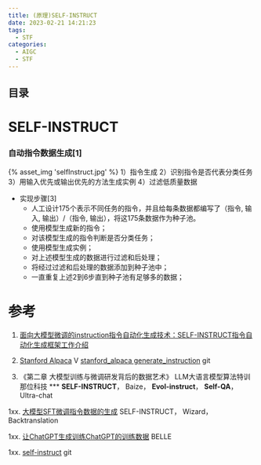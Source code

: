```yaml
---
title: (原理)SELF-INSTRUCT
date: 2023-02-21 14:21:23
tags:
  - STF
categories:
  - AIGC  
  - STF
---
```


<p></p>
<!-- more -->

## 目录
<!-- toc -->

# SELF-INSTRUCT 
### 自动指令数据生成[1]
{% asset_img  'selfInstruct.jpg' %}
1）指令生成
2）识别指令是否代表分类任务
3）用输入优先或输出优先的方法生成实例
4）过滤低质量数据

+ 实现步骤[3]
  - 人工设计175个表示不同任务的指令，并且给每条数据都编写了（指令, 输入, 输出）/（指令, 输出），将这175条数据作为种子池。
  - 使用模型生成新的指令；
  - 对该模型生成的指令判断是否分类任务；
  - 使用模型生成实例；
  - 对上述模型生成的数据进行过滤和后处理；
  - 将经过过滤和后处理的数据添加到种子池中；
  - 一直重复上述2到6步直到种子池有足够多的数据；

# 参考
1. [面向大模型微调的instruction指令自动化生成技术：SELF-INSTRUCT指令自动化生成框架工作介绍](https://mp.weixin.qq.com/s?__biz=MzAxMjc3MjkyMg==&mid=2648399792&idx=1&sn=c70e1d13b68399b0c19cfbf658f35d77)

2. [Stanford Alpaca](https://www.bilibili.com/video/BV1nQ4y1A7Po) V
   [stanford_alpaca generate_instruction](https://github.com/www6v/stanford_alpaca/blob/main/generate_instruction.py) git

3. 《第二章 大模型训练与微调研发背后的数据艺术》 LLM大语言模型算法特训  那位科技 *** 
    **SELF-INSTRUCT**， Baize， **Evol-instruct**， **Self-QA**， Ultra-chat
    

1xx. [大模型SFT微调指令数据的生成](https://zhuanlan.zhihu.com/p/650596719)
   SELF-INSTRUCT， Wizard， Backtranslation

1xx. [让ChatGPT生成训练ChatGPT的训练数据](https://zhuanlan.zhihu.com/p/618334308)
   BELLE

1xx. [self-instruct](https://github.com/yizhongw/self-instruct/) git

